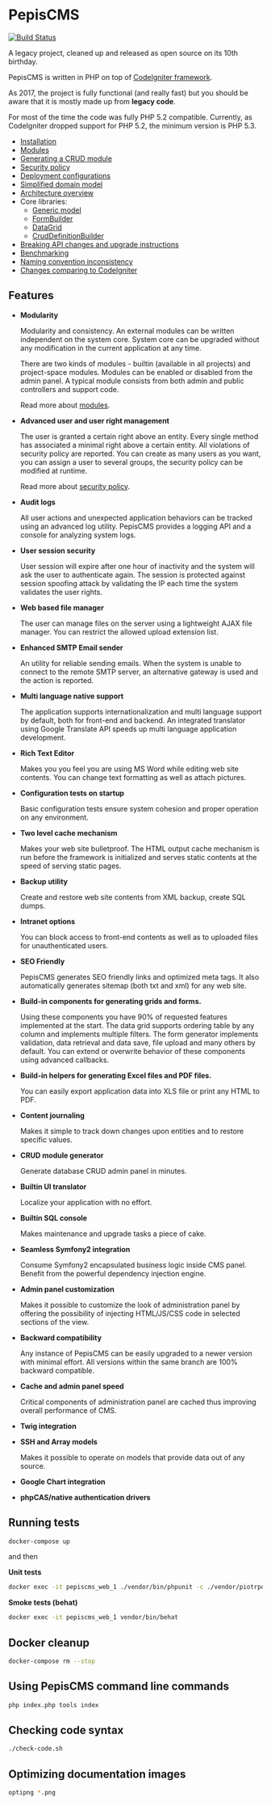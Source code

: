 # PepisCMS


[![Build Status](https://travis-ci.org/piotrpolak/pepiscms.svg?branch=master)](https://travis-ci.org/piotrpolak/pepiscms)

A legacy project, cleaned up and released as open source on its 10th birthday.

PepisCMS is written in PHP on top of [CodeIgniter framework](https://codeigniter.com/).

As 2017, the project is fully functional (and really fast) but you should be aware that it is mostly made up from
**legacy code**.

For most of the time the code was fully PHP 5.2 compatible. Currently, as CodeIgniter dropped support for PHP 5.2, the
minimum version is PHP 5.3.

* [Installation](docs/INSTALLATION.md)
* [Modules](docs/MODULES.md)
* [Generating a CRUD module](docs/GENERATING_A_CRUD_MODULE.md)
* [Security policy](docs/SECURITY_POLICY.md)
* [Deployment configurations](docs/DEPLOYMENT_CONFIGURATIONS.md)
* [Simplified domain model](docs/SIMPLIFIED_DOMAIN_MODEL.md)
* [Architecture overview](docs/ARCHITECTURE_OVERVIEW.md)
* Core libraries:
    * [Generic model](docs/GENERIC_MODEL.md)
    * [FormBuilder](docs/LIBRARY_FORMBUILDER.md)
    * [DataGrid](docs/LIBRARY_DATAGRID.md)
    * [CrudDefinitionBuilder](docs/LIBRARY_CRUD_DEFINITION_BUILDER.md)
* [Breaking API changes and upgrade instructions](CHANGES.md)
* [Benchmarking](docs/BENCHMARKING.md)
* [Naming convention inconsistency](docs/NAMING_CONVENTION_INCONSISTENCY.md)
* [Changes comparing to CodeIgniter](docs/CHANGES_COMPARING_TO_CODEIGNITER.md)

## Features

* **Modularity**

    Modularity and consistency. An external modules can be written independent on the system core.
    System core can be upgraded without any modification in the current application at any time.
  
    There are two kinds of modules - builtin (available in all projects) and project-space modules.
    Modules can be enabled or disabled from the admin panel. A typical module consists from both admin and public
    controllers and support code.
    
    Read more about [modules](docs/MODULES.md).
  
* **Advanced user and user right management**

    The user is granted a certain right above an entity.
    Every single method has associated a minimal right above a certain entity. All violations of security policy are
    reported. You can create as many users as you want, you can assign a user to several groups, the security policy can
    be modified at runtime.
    
    Read more about [security policy](docs/SECURITY_POLICY.md).
  
* **Audit logs**
  
    All user actions and unexpected application behaviors can be tracked using an advanced log utility.
    PepisCMS provides a logging API and a console for analyzing system logs.
  
* **User session security**

    User session will expire after one hour of inactivity and the system will ask the user to authenticate again.
    The session is protected against session spoofing attack by validating the IP each time the system validates
    the user rights.
  
* **Web based file manager**

    The user can manage files on the server using a lightweight AJAX file manager.
    You can restrict the allowed upload extension list.
  
* **Enhanced SMTP Email sender**
  
    An utility for reliable sending emails. When the system is unable to connect to the remote SMTP server, an
    alternative gateway is used and the action is reported.
  
* **Multi language native support** 

    The application supports internationalization and multi language support by default, both for front-end and backend.
    An integrated translator using Google Translate API speeds up multi language application development.
  
* **Rich Text Editor**

    Makes you you feel you are using MS Word while editing web site contents.
    You can change text formatting as well as attach pictures.

* **Configuration tests on startup**

    Basic configuration tests ensure system cohesion and proper operation on any environment.
  
* **Two level cache mechanism**

    Makes your web site bulletproof. The HTML output cache mechanism is run before the framework is initialized and
    serves static contents at the speed of serving static pages.
  
* **Backup utility**

    Create and restore web site contents from XML backup, create SQL dumps.
  
* **Intranet options**

    You can block access to front-end contents as well as to uploaded files for unauthenticated users.
  
* **SEO Friendly**

    PepisCMS generates SEO friendly links and optimized meta tags. It also automatically generates sitemap
    (both txt and xml) for any web site.
  
* **Build-in components for generating grids and forms.**
  
    Using these components you have 90% of requested features implemented at the start.
    The data grid supports ordering table by any column and implements multiple filters.
    The form generator implements validation, data retrieval and data save, file upload and many others by default.
    You can extend or overwrite behavior of these components using advanced callbacks.
  
* **Build-in helpers for generating Excel files and PDF files.**

    You can easily export application data into XLS file or print any HTML to PDF.
  
* **Content journaling**
 
    Makes it simple to track down changes upon entities and to restore specific values.
  
* **CRUD module generator**

    Generate database CRUD admin panel in minutes.
    
* **Builtin UI translator**

    Localize your application with no effort.
  
* **Builtin SQL console**
  
    Makes maintenance and upgrade tasks a piece of cake.

* **Seamless Symfony2 integration**
 
    Consume Symfony2 encapsulated business logic inside CMS panel. Benefit from the powerful dependency injection
    engine.
  
* **Admin panel customization**

    Makes it possible to customize the look of administration panel by offering the possibility of injecting
    HTML/JS/CSS code in selected sections of the view.
  
* **Backward compatibility**

    Any instance of PepisCMS can be easily upgraded to a newer version with minimal effort.
    All versions within the same branch are 100% backward compatible.
  
* **Cache and admin panel speed**

    Critical components of administration panel are cached thus improving overall performance of CMS.
  
* **Twig integration**

* **SSH and Array models**

    Makes it possible to operate on models that provide data out of any source.
  
* **Google Chart integration**

* **phpCAS/native authentication drivers**

## Running tests

```bash
docker-compose up
```

and then

**Unit tests**

```bash
docker exec -it pepiscms_web_1 ./vendor/bin/phpunit -c ./vendor/piotrpolak/pepiscms/
```

**Smoke tests (behat)**

```bash
docker exec -it pepiscms_web_1 vendor/bin/behat
```

## Docker cleanup

```bash
docker-compose rm --stop
```

## Using PepisCMS command line commands

```bash
php index.php tools index
```

## Checking code syntax

```bash
./check-code.sh
```

## Optimizing documentation images

```bash
optipng *.png
```